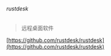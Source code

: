 ###### rustdesk

> 远程桌面软件

[https://github.com/rustdesk/rustdesk](https://github.com/rustdesk/rustdesk)
